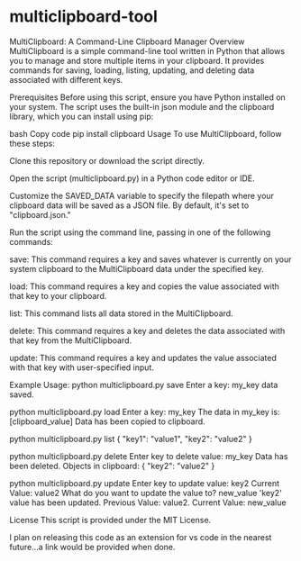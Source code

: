 # multiclipboard-tool
MultiClipboard: A Command-Line Clipboard Manager
Overview
MultiClipboard is a simple command-line tool written in Python that allows you to manage and store multiple items in your clipboard. It provides commands for saving, loading, listing, updating, and deleting data associated with different keys.

Prerequisites
Before using this script, ensure you have Python installed on your system. The script uses the built-in json module and the clipboard library, which you can install using pip:

bash
Copy code
pip install clipboard
Usage
To use MultiClipboard, follow these steps:

Clone this repository or download the script directly.

Open the script (multiclipboard.py) in a Python code editor or IDE.

Customize the SAVED_DATA variable to specify the filepath where your clipboard data will be saved as a JSON file. By default, it's set to "clipboard.json."

Run the script using the command line, passing in one of the following commands:

save: This command requires a key and saves whatever is currently on your system clipboard to the MultiClipboard data under the specified key.

load: This command requires a key and copies the value associated with that key to your clipboard.

list: This command lists all data stored in the MultiClipboard.

delete: This command requires a key and deletes the data associated with that key from the MultiClipboard.

update: This command requires a key and updates the value associated with that key with user-specified input.

Example Usage:
  python multiclipboard.py save
  Enter a key: my_key
  data saved.

  python multiclipboard.py load
  Enter a key: my_key
  The data in my_key is: [clipboard_value]
  Data has been copied to clipboard.

  python multiclipboard.py list
  { "key1": "value1", "key2": "value2" }

  python multiclipboard.py delete
  Enter key to delete value: my_key
  Data has been deleted. Objects in clipboard: { "key2": "value2" }

  python multiclipboard.py update
  Enter key to update value: key2
  Current Value: value2
  What do you want to update the value to? new_value
  'key2' value has been updated. Previous Value: value2. Current Value: new_value
  
License
This script is provided under the MIT License.

I plan on releasing this code as an extension for vs code in the nearest future...a link would be provided when done.
